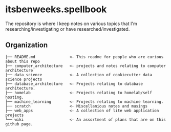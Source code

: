 itsbenweeks.spellbook
=========

The repository is where I keep notes on various topics that I'm researching/investigating or have researched/investigated.

Organization
----

```
├── README.md               <- This readme for people who are curious about this repo
├── computer_architecture   <- projects and notes relating to computer architecture
├── data_science            <- A collection of cookiecutter data science projects 
├── database_architecture   <- Projects relating to database architecture.
├── homelab                 <- Projects relating to homelab/self hosting.
├── machine_learning        <- Projects relating to machine learning.
├── scratch                 <- Miscellanious notes and musings
├── web_apps                <- A collection of lite web application projects 
└── wiki                    <- An assortment of plans that are on this github page.
```
